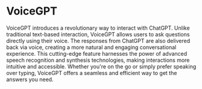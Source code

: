 # VoiceGPT

VoiceGPT introduces a revolutionary way to interact with ChatGPT. Unlike traditional text-based interaction, VoiceGPT allows users to ask questions directly using their voice. The responses from ChatGPT are also delivered back via voice, creating a more natural and engaging conversational experience. This cutting-edge feature harnesses the power of advanced speech recognition and synthesis technologies, making interactions more intuitive and accessible. Whether you're on the go or simply prefer speaking over typing, VoiceGPT offers a seamless and efficient way to get the answers you need.
